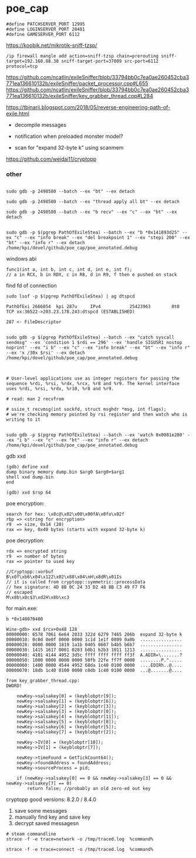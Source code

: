 # poe_cap

```
#define PATCHSERVER_PORT 12995
#define LOGINSERVER_PORT 20481
#define GAMESERVER_PORT 6112
```

https://koobik.net/mikrotik-sniff-tzsp/

```
/ip firewall mangle add action=sniff-tzsp chain=prerouting sniff-target=192.168.88.38 sniff-target-port=37009 src-port=6112 protocol=tcp
```

https://github.com/ncatlin/exileSniffer/blob/33794bb0c7ea0ae260452cba3771ea136610132b/exileSniffer/packet_processor.cpp#L655
https://github.com/ncatlin/exileSniffer/blob/33794bb0c7ea0ae260452cba3771ea136610132b/exileSniffer/key_grabber_thread.cpp#L284

https://tbinarii.blogspot.com/2018/05/reverse-engineering-path-of-exile.html



* decompile messages
* notification when preloaded monster model?


* scan for "expand 32-byte k" using scanmem

https://github.com/weidai11/cryptopp


### other


```

sudo gdb -p 2498580 --batch --ex "bt" --ex detach

sudo gdb -p 2498580 --batch --ex "thread apply all bt" --ex detach

sudo gdb -p 2498580 --batch --ex "b recv" --ex "c" --ex "bt" --ex detach


sudo gdb -p $(pgrep PathOfExileStea) --batch --ex "b *0x141893d25" --ex "c" --ex "info break" --ex "del breakpoint 1" --ex "stepi 200" --ex "bt" --ex "info r" --ex detach /home/kpi/devel/github/poe_cap/poe_annotated.debug
```

windows abi

```
func1(int a, int b, int c, int d, int e, int f);
// a in RCX, b in RDX, c in R8, d in R9, f then e pushed on stack
```

find fd of connection

```
sudo lsof -p $(pgrep PathOfExileStea) | ag dtspcd

PathOfExi 2666054  kpi 287u     IPv4           25423963        0t0       TCP xx:36522->203.23.178.243:dtspcd (ESTABLISHED)

287 <- FileDescriptor


sudo gdb -p $(pgrep PathOfExileStea) --batch --ex "catch syscall sendmsg" --ex 'condition 1 $rdi == 296' --ex 'handle SIGUSR1 nostop noprint' --ex "i b" --ex "c" --ex "info break" --ex "bt" --ex "info r" --ex 'x /30x $rsi' --ex detach /home/kpi/devel/github/poe_cap/poe_annotated.debug



# User-level applications use as integer registers for passing the sequence %rdi, %rsi, %rdx, %rcx, %r8 and %r9. The kernel interface uses %rdi, %rsi, %rdx, %r10, %r8 and %r9.

# read: man 2 recvfrom

# ssize_t recvmsg(int sockfd, struct msghdr *msg, int flags);
# we're checking memory pointed by rsi register and then watch who is writing to it


sudo gdb -p $(pgrep PathOfExileStea) --batch --ex 'watch 0x0081e280' --ex "i b" --ex "c" --ex "bt" --ex "info r" --ex detach /home/kpi/devel/github/poe_cap/poe_annotated.debug
```


gdb xxd

```
(gdb) define xxd
dump binary memory dump.bin $arg0 $arg0+$arg1
shell xxd dump.bin
end

(gdb) xxd $rsp 64 
```


poe encryption:

```
search for hex: \x8c@\x02\x00\x00fA\x0fo\x02f
rbp => <string for encryption>
r9  => size, 0x14 (20)
rax => key, 0x40 bytes (starts with expand 32-byte k)

```

poe decryption:

```
rdx => encrypted string
r9  => number of bytes
rax => pointer to used key

//Cryptopp::xorbuf 
B\x0f\xb6\x04\x122\x02\x88\x04\nH\x8dR\x01Is
// it is called from cryptopp::symmetric::processData
// hex signature: 4D 8B 0C 24 33 D2 48 8B C3 49 F7 F6
// escaped
M\x8b\x0c$3\xd2H\x8b\xc3
```

for main.exe:

```
b *0x140070400

Wine-gdb> xxd $rcx+0x48 128
00000000: 6578 7061 6e64 2033 322d 6279 7465 206b  expand 32-byte k
00000010: 0c0d 0e0f 0000 0000 1c1d 1e1f 0809 0a0b  ................
00000020: 0000 0000 1819 1a1b 0405 0607 b4b5 b6b7  ................
00000030: 1415 1617 0001 0203 b0b1 b2b3 1011 1213  ................
00000040: 4101 4144 4952 3d5c ffff ffff ffff ff3f  A.ADIR=\.......?
00000050: 1000 0000 0000 0000 50fb 22fe ff7f 0000  ........P.".....
00000060: 1400 0000 4544 4952 68da 1c40 0100 0000  ....EDIRh..@....
00000070: 18db 1c40 0100 0000 c0db 1c40 0100 0000  ...@.......@....

from key_grabber_thread.cpp:
DWORD!

	newKey->salsakey[0] = (keyblobptr[9]);
	newKey->salsakey[1] = (keyblobptr[6]);
	newKey->salsakey[2] = (keyblobptr[3]);
	newKey->salsakey[3] = (keyblobptr[0]);
	newKey->salsakey[4] = (keyblobptr[11]);
	newKey->salsakey[5] = (keyblobptr[8]);
	newKey->salsakey[6] = (keyblobptr[5]);
	newKey->salsakey[7] = (keyblobptr[2]);

	newKey->IV[0] = (keyblobptr[10]);
	newKey->IV[1] = (keyblobptr[7]);

	newKey->timeFound = GetTickCount64();
	newKey->foundAddress = foundAddress;
	newKey->sourceProcess = pid;

	if (newKey->salsakey[0] == 0 && newKey->salsakey[3] == 0 && newKey->salsakey[7] == 0)
		return false; //probably an old zero-ed out key

```


cryptopp good versions: 8.2.0 / 8.4.0

1. save some messages
2. manually find key and save key
3. decrypt saved messagesn


```
# steam commandline
strace -f -e trace=network -o /tmp/traced.log  %command%

strace -f -e trace=connect -o /tmp/traced.log  %command%
```
